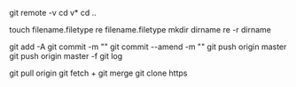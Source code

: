 git remote -v
cd v*
cd ..

touch filename.filetype
re filename.filetype
mkdir dirname
re -r dirname

git add -A
git commit -m ""
git commit --amend -m ""
git push origin master
git push origin master -f
git log

git pull origin
git fetch + git merge
git clone https